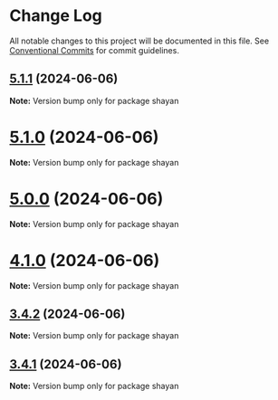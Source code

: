 # Change Log

All notable changes to this project will be documented in this file.
See [Conventional Commits](https://conventionalcommits.org) for commit guidelines.

## [5.1.1](https://github.com/gitsheyno/monorepo-test/compare/v5.1.0...v5.1.1) (2024-06-06)

**Note:** Version bump only for package shayan





# [5.1.0](https://github.com/gitsheyno/monorepo-test/compare/v5.0.0...v5.1.0) (2024-06-06)

**Note:** Version bump only for package shayan





# [5.0.0](https://github.com/gitsheyno/monorepo-test/compare/v4.1.0...v5.0.0) (2024-06-06)

**Note:** Version bump only for package shayan





# [4.1.0](https://github.com/gitsheyno/monorepo-test/compare/v4.0.0...v4.1.0) (2024-06-06)

**Note:** Version bump only for package shayan





## [3.4.2](https://github.com/gitsheyno/monorepo-test/compare/v3.4.1...v3.4.2) (2024-06-06)

**Note:** Version bump only for package shayan





## [3.4.1](https://github.com/gitsheyno/monorepo-test/compare/v3.4.0...v3.4.1) (2024-06-06)

**Note:** Version bump only for package shayan
